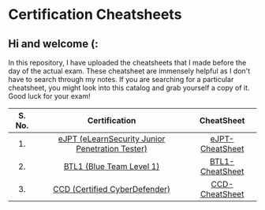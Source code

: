 # Certification Cheatsheets

## Hi and welcome (:

In this repository, I have uploaded the cheatsheets that I made before the day of the actual exam. These cheatsheet are immensely helpful as I don't have to search through my notes. If you are searching for a particular cheatsheet, you might look into this catalog and grab yourself a copy of it. Good luck for your exam!

|S. No.|Certification|CheatSheet|
|:---:|:---:|:---:|
|1.|[eJPT (eLearnSecurity Junior Penetration Tester)](https://elearnsecurity.com/product/ejpt-certification/)|[eJPT-CheatSheet](https://github.com/Hellfire0x01/cert-cheatsheets/blob/main/eJPT%20CheatSheet.md)|
|2.|[BTL1 (Blue Team Level 1)](https://securityblue.team/why-btl1/)|[BTL1-CheatSheet](https://github.com/Hellfire0x01/cert-cheatsheets/blob/main/BTL1-CheatSheet.md)|
|3.|[CCD (Certified CyberDefender)](https://cyberdefenders.org/blue-team-training/courses/certified-cyberdefender-certification/)|[CCD-CheatSheet](https://github.com/Hellfire0x01/cert-cheatsheets/blob/main/CCD-CheatSheet.md)|
